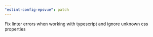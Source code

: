 ```yaml
---
"eslint-config-epsvue": patch
---
```


Fix linter errors when working with typescript and ignore unknown css properties
